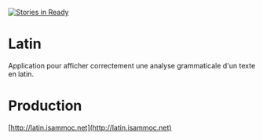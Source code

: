 [![Stories in Ready](https://badge.waffle.io/isammoc/latin.png?label=ready&title=Ready)](https://waffle.io/isammoc/latin)
# Latin

Application pour afficher correctement une analyse grammaticale d'un texte en latin.

# Production

[http://latin.isammoc.net](http://latin.isammoc.net)

